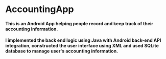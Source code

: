 # AccountingApp

#### This is an Android App helping people record and keep track of their accounting information.

#### I implemented the back end logic using Java with Android back-end API integration, constructed the user interface using XML and used SQLite database to manage user's accounting information.
